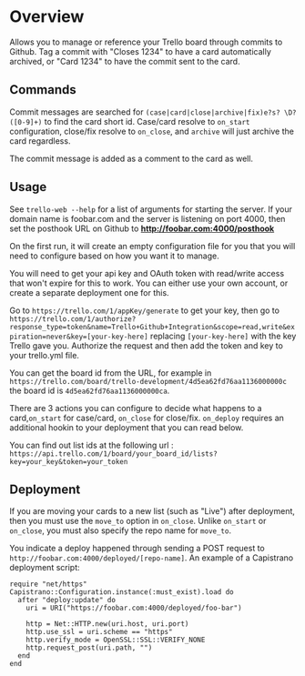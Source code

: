 Overview
===
Allows you to manage or reference your Trello board through commits to Github.
Tag a commit with "Closes 1234" to have a card automatically archived,
or "Card 1234" to have the commit sent to the card.

Commands
-
Commit messages are searched for `(case|card|close|archive|fix)e?s? \D?([0-9]+)`
to find the card short id. Case/card resolve to `on_start` configuration,
close/fix resolve to `on_close`, and `archive` will just archive the card regardless.

The commit message is added as a comment to the card as well.

Usage
-

See `trello-web --help` for a list of arguments for starting the server. If your domain name is foobar.com and the server is listening on port 4000, then set the posthook URL on Github to __http://foobar.com:4000/posthook__

On the first run, it will create an empty configuration file for you that you will need to configure based on how you want it to manage.

You will need to get your api key and OAuth token with read/write access that won't expire for this to work. You can either use your own account, or create a separate deployment one for this.

Go to `https://trello.com/1/appKey/generate` to get your key, then go to
`https://trello.com/1/authorize?response_type=token&name=Trello+Github+Integration&scope=read,write&expiration=never&key=[your-key-here]`
replacing `[your-key-here]` with the key Trello gave you.
Authorize the request and then add the token and key to your trello.yml file.

You can get the board id from the URL, for example in
`https://trello.com/board/trello-development/4d5ea62fd76aa1136000000c` the
board id is `4d5ea62fd76aa1136000000ca`.

There are 3 actions you can configure to decide what happens to a card,`on_start`
for case/card, `on_close` for close/fix. `on_deploy` requires an additional hookin
to your deployment that you can read below.

You can find out list ids at the following url : `https://api.trello.com/1/board/your_board_id/lists?key=your_key&token=your_token`

Deployment
-

If you are moving your cards to a new list (such as "Live") after deployment,
then you must use the `move_to` option in `on_close`. Unlike `on_start` or `on_close`, you must also specify the repo name for `move_to`.

You indicate a deploy happened through sending a POST request to `http://foobar.com:4000/deployed/[repo-name]`. An example of a Capistrano deployment script:

    require "net/https"
    Capistrano::Configuration.instance(:must_exist).load do
      after "deploy:update" do
        uri = URI("https://foobar.com:4000/deployed/foo-bar")

        http = Net::HTTP.new(uri.host, uri.port)
        http.use_ssl = uri.scheme == "https"
        http.verify_mode = OpenSSL::SSL::VERIFY_NONE
        http.request_post(uri.path, "")
      end
    end
